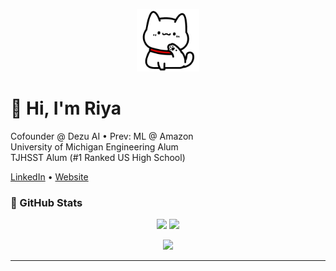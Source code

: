 <p align="center">
  <img src="https://raw.githubusercontent.com/riya-dev/riya-dev/master/media/white_cat_hello.gif" width="100" height="100" alt="hello" />
</p>

<h1>👋 Hi, I'm Riya</h1>

<p>
  Cofounder @ Dezu AI • Prev: ML @ Amazon  
  <br>
  University of Michigan Engineering Alum
  <br>
  TJHSST Alum (#1 Ranked US High School)
</p>

<p>
  <a href="https://www.linkedin.com/in/riya-dev">LinkedIn</a> • 
  <a href="https://www.riyadev.com">Website</a>
</p>

<h3>🌸 GitHub Stats</h3>

<p align="center">
  <img src="https://github-readme-stats.vercel.app/api?username=riya-dev&show_icons=true&hide_border=true&include_all_commits=true&count_private=true&theme=rose_pine" height="150">
  <img src="https://github-readme-streak-stats.herokuapp.com/?user=riya-dev&hide_border=true&theme=tokyonight" height="150">
</p>

<p align="center">
  <img src="https://github-profile-summary-cards.vercel.app/api/cards/profile-details?username=riya-dev&theme=tokyonight" />
</p>

---
